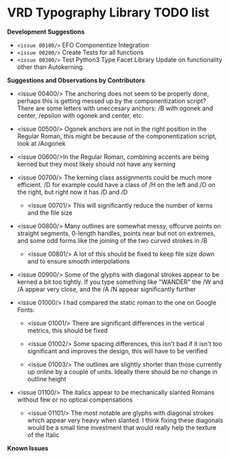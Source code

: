 VRD Typography Library TODO list
=============================

**Development Suggestions**

 * ```<issue 00100/>``` EFO Componentize Integration
 * ```<issue 00200/>``` Create Tests for all functions
 * ```<issue 00300/>``` Test Python3 Type Facet Library Update on functionality other than Autokerning.

**Suggestions and Observations by Contributors**

 * <issue 00400/> The anchoring does not seem to be properly done, perhaps this is getting messed up by the componentization script? There are some letters with uneccesary anchors: /B with ogonek and center, /epsilon with ogonek and center, etc.

 * <issue 00500/> Ogonek anchors are not in the right position in the Regular Roman, this might be because of the componentization script, look at /Aogonek

 * <issue 00600/>In the Regular Roman, combining accents are being kerned but they most likely should not have any kerning

 * <issue 00700/> The kerning class assignments could be much more efficient. /D for example could have a class of /H on the left and /O on the right, but right now it has /D and /D

	 * <issue 00701/> This will significantly reduce the number of kerns and the file size

 * <issue 00800/> Many outlines are somewhat messy, offcurve points on straight segments, 0-length handles, points near but not on extremes, and some odd forms like the joining of the two curved strokes in /B

     * <issue 00801/> A lot of this should be fixed to keep file size down and to ensure smooth interpolations

 * <issue 00900/> Some of the glyphs with diagonal strokes appear to be kerned a bit too tightly. If you type something like "WANDER" the /W and /A appear very close, and the /A /N appear significantly further

 * <issue 01000/> I had compared the static roman to the one on Google Fonts:

     * <issue 01001/> There are significant differences in the vertical metrics, this should be fixed

     * <issue 01002/> Some spacing differences, this isn't bad if it isn't too significant and improves the design, this will have to be verified

     * <issue 01003/> The outlines are slightly shorter than those currently up online by a couple of units. Ideally there should be no change in outline height

 * <issue 01100/> The italics appear to be mechanically slanted Romans without few or no optical compensations

     * <issue 01101/> The most notable are glyphs with diagonal strokes which appear very heavy when slanted. I think fixing these diagonals would be a small time investment that would really help the texture of the Italic


**Known Issues**
